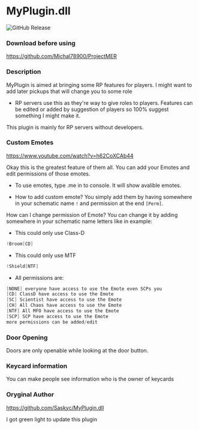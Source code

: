 # MyPlugin.dll
![GitHub Release](https://github.com/TwarcrafT/MyPlugin/releases)

### Download before using
https://github.com/Michal78900/ProjectMER

### Description
MyPlugin is aimed at bringing some RP features for players.
I might want to add later pickups that will change you to some role
- RP servers use this as they're way to give roles to players.
Features can be edited or added by suggestion of players so 100% suggest something I might make it.

This plugin is mainly for RP servers without developers.

### Custom Emotes

https://www.youtube.com/watch?v=h62CoXCAb44

Okay this is the greatest feature of them all. You can add your Emotes and edit permissions of those emotes.

* To use emotes, type .me in to console.
It will show avalible emotes.

* How to add custom emote?
You simply add them by having somewhere in your schematic name `!` and permission at the end `[Perm]`.

How can I change permission of Emote?
You can change it by adding somewhere in your schematic name letters like in example:

* This could only use Class-D
```cs
!Broom[CD]
```

* This could only use MTF
```cs
!Shield[NTF]
```

* All permissions are:
```cs
[NONE] everyone have access to use the Emote even SCPs you
[CD] ClassD have access to use the Emote
[SC] Scientist have access to use the Emote
[CH] All Chaos have access to use the Emote
[NTF] All MFO have access to use the Emote
[SCP] SCP have access to use the Emote
more permissions can be added/edit
```


### Door Opening
Doors are only openable while looking at the door button.

### Keycard information
You can make people see information who is the owner of keycards

### Oryginal Author
https://github.com/Saskyc/MyPlugin.dll

I got green light to update this plugin
